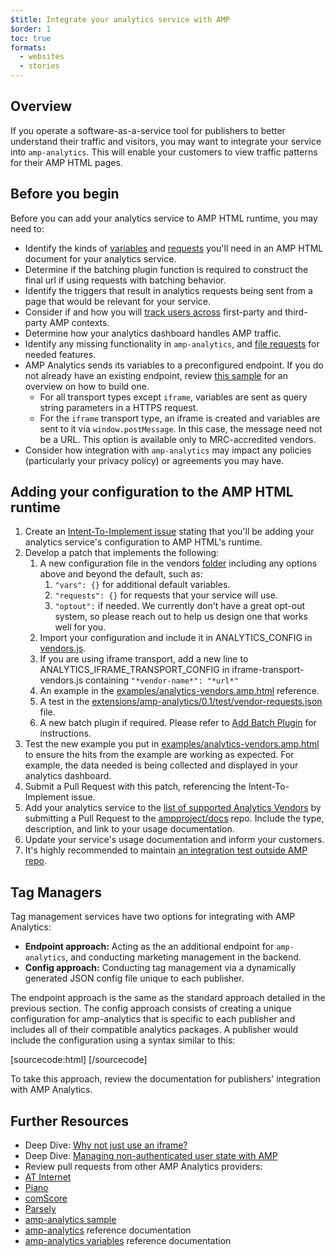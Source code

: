 ```yaml
---
$title: Integrate your analytics service with AMP
$order: 1
toc: true
formats:
  - websites
  - stories
---
```




## Overview

If you operate a software-as-a-service tool for publishers to better understand their traffic and visitors, you may want to integrate your service into `amp-analytics`. This will enable your customers to view traffic patterns for their AMP HTML pages.

## Before you begin

Before you can add your analytics service to AMP HTML runtime, you may need to:
* Identify the kinds of [variables](analytics-vars.md) and [requests](amp-analytics.md#requests) you'll need in an AMP HTML document for your analytics service.
* Determine if the batching plugin function is required to construct the final url if using requests with batching behavior.
* Identify the triggers that result in analytics requests being sent from a page that would be relevant for your service.
* Consider if and how you will [track users across](https://github.com/ampproject/amphtml/blob/master/spec/amp-managing-user-state.md) first-party and third-party AMP contexts.
* Determine how your analytics dashboard handles AMP traffic.
* Identify any missing functionality in `amp-analytics`, and [file requests](https://github.com/ampproject/amphtml/issues/new) for needed features.
* AMP Analytics sends its variables to a preconfigured endpoint.  If you do not already have an existing endpoint, review [this sample](https://github.com/ampproject/amp-publisher-sample#amp-analytics-sample) for an overview on how to build one.
  * For all transport types except `iframe`, variables are sent as query string parameters in a HTTPS request.
  * For the `iframe` transport type, an iframe is created and variables are sent to it via `window.postMessage`. In this case, the message need not be a URL. This option is available only to MRC-accredited vendors.
* Consider how integration with `amp-analytics` may impact any policies (particularly your privacy policy) or agreements you may have.

## Adding your configuration to the AMP HTML runtime

1. Create an [Intent-To-Implement issue](../../CONTRIBUTING.md#contributing-features) stating that you'll be adding your analytics service's configuration to AMP HTML's runtime.
1. Develop a patch that implements the following:
    1. A new configuration file in the vendors [folder](https://github.com/ampproject/amphtml/tree/master/extensions/amp-analytics/0.1/vendors) including any options above and beyond the default, such as:
        1. ```"vars": {}``` for additional default variables.
        1. ```"requests": {}``` for requests that your service will use.
        1. ```"optout":``` if needed.  We currently don't have a great opt-out system, so please reach out to help us design one that works well for you.
    1. Import your configuration and include it in ANALYTICS_CONFIG in  [vendors.js](0.1/vendors.js).
    1. If you are using iframe transport, add a new line to ANALYTICS_IFRAME_TRANSPORT_CONFIG in iframe-transport-vendors.js containing ```"*vendor-name*": "*url*"```
    1. An example in the [examples/analytics-vendors.amp.html](../../examples/analytics-vendors.amp.html)
reference.
    1. A test in the [extensions/amp-analytics/0.1/test/vendor-requests.json
    ](../../extensions/amp-analytics/0.1/test/vendor-requests.json) file.
    1. A new batch plugin if required. Please refer to [Add Batch Plugin](#add-batch-plugin) for instructions.
1. Test the new example you put in [examples/analytics-vendors.amp.html](../../examples/analytics-vendors.amp.html) to ensure the hits from the example are working as expected. For example, the data needed is being collected and displayed in your analytics dashboard.
1. Submit a Pull Request with this patch, referencing the Intent-To-Implement issue.
1. Add your analytics service to the [list of supported Analytics Vendors](https://github.com/ampproject/docs/blob/master/content/docs/analytics/analytics-vendors.md) by submitting a Pull Request to the [ampproject/docs](https://github.com/ampproject/docs) repo. Include the type, description, and link to your usage documentation.
1. Update your service's usage documentation and inform your customers.
1. It's highly recommended to maintain [an integration test outside AMP repo](../../3p/README.md#adding-proper-integration-tests).



## Tag Managers

Tag management services have two options for integrating with AMP Analytics:

* **Endpoint approach:** Acting as the an additional endpoint for `amp-analytics`, and conducting marketing management in the backend.
* **Config approach:** Conducting tag management via a dynamically generated JSON config file unique to each publisher.

The endpoint approach is the same as the standard approach detailed in the previous section.  The config approach consists of creating a unique configuration for amp-analytics that is specific to each publisher and includes all of their compatible analytics packages.  A publisher would include the configuration using a syntax similar to this:

[sourcecode:html]
  <amp-analytics config="https://my-awesome-tag-manager.example.com/user-id.json">
[/sourcecode]

To take this approach, review the documentation for publishers' integration with AMP Analytics.

## Further Resources
* Deep Dive: [Why not just use an iframe?](why-not-iframe.md)
* Deep Dive: [Managing non-authenticated user state with AMP](https://github.com/ampproject/amphtml/blob/master/spec/amp-managing-user-state.md)
* Review pull requests from other AMP Analytics providers:
 * [AT Internet](https://github.com/ampproject/amphtml/pull/1672)
 * [Piano](https://github.com/ampproject/amphtml/pull/1652)
 * [comScore](https://github.com/ampproject/amphtml/pull/1608)
 * [Parsely](https://github.com/ampproject/amphtml/pull/1595)
* [amp-analytics sample](https://github.com/ampproject/amp-publisher-sample#amp-analytics-sample)
* [amp-analytics](https://www.ampproject.org/docs/reference/components/amp-analytics) reference documentation
* [amp-analytics variables](analytics-vars.md) reference documentation
